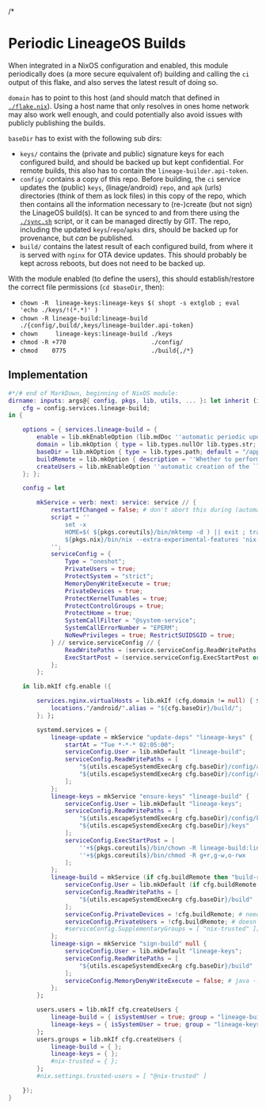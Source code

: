 /*

# Periodic LineageOS Builds

When integrated in a NixOS configuration and enabled, this module periodically does (a more secure equivalent of) building and calling the `ci` output of this flake, and also serves the latest result of doing so.

`domain` has to point to this host (and should match that defined in [`./flake.nix`](./flake.nix)). Using a host name that only resolves in ones home network may also work well enough, and could potentially also avoid issues with publicly publishing the builds.

`baseDir` has to exist with the following sub dirs:
* `keys/` contains the (private and public) signature keys for each configured build, and should be backed up but kept confidential. For remote builds, this also has to contain the `lineage-builder.api-token`.
* `config/` contains a copy of this repo. Before building, the `ci` service updates the (public) `keys`, (linage/android) `repo`, and `apk` (urls) directories (think of them as lock files) in this copy of the repo, which then contains all the information necessary to (re-)create (but not sign) the LinageOS build(s). It can be synced to and from there using the [`./sync.sh`](./sync.sh) script, or it can be managed directly by GIT. The repo, including the updated `keys`/`repo`/`apks` dirs, should be backed up for provenance, but _can_ be published.
* `build/` contains the latest result of each configured build, from where it is served with `nginx` for OTA device updates. This should probably be kept across reboots, but does not need to be backed up.

With the module enabled (to define the users), this should establish/restore the correct file permissions (`cd $baseDir`, then):
* `chown -R  lineage-keys:lineage-keys $( shopt -s extglob ; eval 'echo ./keys/!(*.*)' )`
* `chown -R lineage-build:lineage-build ./{config/,build/,keys/lineage-builder.api-token}`
* `chown     lineage-keys:lineage-build ./keys`
* `chmod -R +770                        ./config/`
* `chmod    0775                        ./build{,/*}`


## Implementation

```nix
#*/# end of MarkDown, beginning of NixOS module:
dirname: inputs: args@{ config, pkgs, lib, utils, ... }: let inherit (inputs.self) lib; in let
    cfg = config.services.lineage-build;
in {

    options = { services.lineage-build = {
        enable = lib.mkEnableOption (lib.mdDoc ''automatic periodic updating and rebuilding of LineageOS and serving of the result'');
        domain = lib.mkOption { type = lib.types.nullOr lib.types.str; default = "lineage.${config.networking.domain}"; };
        baseDir = lib.mkOption { type = lib.types.path; default = "/app/lineage-build"; };
        buildRemote = lib.mkOption { description = ''Whether to perform the computation-intensive parts of the build of a VPS worker instead of locally. This requires a `HCLOUD_TOKEN` in `''${baseDir}/keys/lineage-builder.api-token`.''; type = lib.types.bool; default = true; };
        createUsers = lib.mkEnableOption ''automatic creation of the `lineage-build` and `lineage-keys` users'' // {default = true; example = false; };
    }; };

    config = let

        mkService = verb: next: service: service // {
            restartIfChanged = false; # don't abort this during (automatic or manual) system upgrade, but keep it running
            script = ''
                set -x
                HOME=$( ${pkgs.coreutils}/bin/mktemp -d ) || exit ; trap "rm -rf '$HOME'" EXIT
                ${pkgs.nix}/bin/nix --extra-experimental-features 'nix-command flakes' run ${lib.escapeShellArg cfg.baseDir}/config#${verb} -- ${lib.escapeShellArg cfg.baseDir}
            '';
            serviceConfig = {
                Type = "oneshot";
                PrivateUsers = true;
                ProtectSystem = "strict";
                MemoryDenyWriteExecute = true;
                PrivateDevices = true;
                ProtectKernelTunables = true;
                ProtectControlGroups = true;
                ProtectHome = true;
                SystemCallFilter = "@system-service";
                SystemCallErrorNumber = "EPERM";
                NoNewPrivileges = true; RestrictSUIDSGID = true;
            } // service.serviceConfig // {
                ReadWritePaths = (service.serviceConfig.ReadWritePaths or [ ]) ++ [ "/tmp" ];
                ExecStartPost = (service.serviceConfig.ExecStartPost or [ ]) ++ lib.optional (next != null) ''+-/run/current-system/sw/bin/systemctl start --no-block ${next}.service'';
            };
        };

    in lib.mkIf cfg.enable ({

        services.nginx.virtualHosts = lib.mkIf (cfg.domain != null) { ${cfg.domain} = {
            locations."/android/".alias = "${cfg.baseDir}/build/";
        }; };

        systemd.services = {
            lineage-update = mkService "update-deps" "lineage-keys" {
                startAt = "Tue *-*-* 02:05:00";
                serviceConfig.User = lib.mkDefault "lineage-build";
                serviceConfig.ReadWritePaths = [
                    "${utils.escapeSystemdExecArg cfg.baseDir}/config/apks"
                    "${utils.escapeSystemdExecArg cfg.baseDir}/config/repo"
                ];
            };
            lineage-keys = mkService "ensure-keys" "lineage-build" {
                serviceConfig.User = lib.mkDefault "lineage-keys";
                serviceConfig.ReadWritePaths = [
                    "${utils.escapeSystemdExecArg cfg.baseDir}/config/keys"
                    "${utils.escapeSystemdExecArg cfg.baseDir}/keys"
                ];
                serviceConfig.ExecStartPost = [
                    ''+${pkgs.coreutils}/bin/chown -R lineage-build:lineage-build ${utils.escapeSystemdExecArg cfg.baseDir}/config/keys/''
                    ''+${pkgs.coreutils}/bin/chmod -R g+r,g-w,o-rwx               ${utils.escapeSystemdExecArg cfg.baseDir}/config/keys/''
                ];
            };
            lineage-build = mkService (if cfg.buildRemote then "build-remote" else "build-local") "lineage-sign" {
                serviceConfig.User = lib.mkDefault (if cfg.buildRemote then "root" else "lineage-build");
                serviceConfig.ReadWritePaths = [
                    "${utils.escapeSystemdExecArg cfg.baseDir}/build"
                ];
                serviceConfig.PrivateDevices = !cfg.buildRemote; # need /dev/kvm
                serviceConfig.PrivateUsers = !cfg.buildRemote; # doesn't work for root
                #serviceConfig.SupplementaryGroups = [ "nix-trusted" ]; # TODO: try this instead of root
            };
            lineage-sign = mkService "sign-build" null {
                serviceConfig.User = lib.mkDefault "lineage-keys";
                serviceConfig.ReadWritePaths = [
                    "${utils.escapeSystemdExecArg cfg.baseDir}/build"
                ];
                serviceConfig.MemoryDenyWriteExecute = false; # java -.-
            };
        };

        users.users = lib.mkIf cfg.createUsers {
            lineage-build = { isSystemUser = true; group = "lineage-build"; }; # owns the sources
            lineage-keys = { isSystemUser = true; group = "lineage-keys"; extraGroups = [ "lineage-build" ]; }; # owns the keys
        };
        users.groups = lib.mkIf cfg.createUsers {
            lineage-build = { };
            lineage-keys = { };
            #nix-trusted = { };
        };
        #nix.settings.trusted-users = [ "@nix-trusted" ]

    });
}
